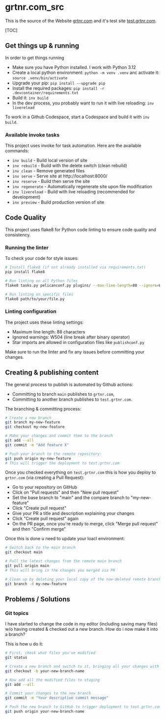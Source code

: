 # grtnr.com_src

This is the source of the Website [grtnr.com](https://grtnr.com) and it's test site [test.grtnr.com](https://test.grtnr.com).

[TOC]

## Get things up & running

In order to get things running

- Make sure you have Python installed. I work with Python 3.12
- Create a local python environment: `python -m venv .venv` anc activate it: `source .venv/bin/activate`
- Upgrade your pip: `pip install --upgrade pip`
- Install the required packages: `pip install -r .devcontainer/requirements.txt`
- Build it: `inv build`
- In the dev process, you probably want to run it with live reloading: `inv livereload`

To work in a Github Codespace, start a Codespace and build it with `inv build`.

### Available invoke tasks

This project uses invoke for task automation. Here are the available commands:

- `inv build` - Build local version of site
- `inv rebuild` - Build with the delete switch (clean rebuild)
- `inv clean` - Remove generated files
- `inv serve` - Serve site at http://localhost:8000/
- `inv reserve` - Build then serve the site
- `inv regenerate` - Automatically regenerate site upon file modification
- `inv livereload` - Build with live reloading (recommended for development)
- `inv preview` - Build production version of site

## Code Quality

This project uses flake8 for Python code linting to ensure code quality and consistency.

### Running the linter

To check your code for style issues:

```bash
# Install flake8 (if not already installed via requirements.txt)
pip install flake8

# Run linting on all Python files
flake8 tasks.py pelicanconf.py plugins/ --max-line-length=88 --ignore=W504

# Run linting on specific files
flake8 path/to/your/file.py
```

### Linting configuration

The project uses these linting settings:
- Maximum line length: 88 characters
- Ignored warnings: W504 (line break after binary operator)
- Star imports are allowed in configuration files like `publishconf.py`

Make sure to run the linter and fix any issues before committing your changes.

## Creating & publishing content

The general process to publish is automated by Github actions:

- Committing to branch `main` publishes to `grtnr.com`,
- Committing to another branch publishes to `test.grtnr.com`.

The branching & committing process:

```bash
# Create a new branch
git branch my-new-feature
git checkout my-new-feature

# Make your changes and commit them to the branch
git add --all
git commit -m "Add feature X"

# Push your branch to the remote repository:
git push origin my-new-feature
# This will trigger the deployment to test.grtnr.com
```

Once you checked everything on `test.grtnr.com` this is how you deploy to `grtnr.com` (via creating a Pull Request):

- Go to your repository on GitHub
- Click on "Pull requests" and then "New pull request"
- Set the base branch to "main" and the compare branch to "my-new-feature"
- Click "Create pull request"
- Give your PR a title and description explaining your changes
- Click "Create pull request" again
- On the PR page, once you're ready to merge, click "Merge pull request" and then "Confirm merge"

Once this is done u need to update your loacl environment:

```bash
# Switch back to the main branch
git checkout main

# Pull the latest changes from the remote main branch
git pull origin main
# This will bring in the changes you merged via PR

# Clean up by deleting your local copy of the now-deleted remote branch
git branch -d my-new-feature
```

## Problems / Solutions

### Git topics

I have started to change the code in my editor (including saving many files) w/o having created & checked out a new branch. How do i now make it into a branch?

This is how u do it:

```bash
# First, check what files you've modified
git status

# Create a new branch and switch to it, bringing all your changes with you
git checkout -b your-new-branch-name

# Now add all the modified files to staging
git add --all

# Commit your changes to the new branch
git commit -m "Your descriptive commit message"

# Push the new branch to GitHub to trigger deployment to test.grtnr.com
git push origin your-new-branch-name
```

